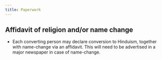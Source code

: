 ```yaml
---
title: Paperwork
---
```


## Affidavit of religion and/or name change
- Each converting person may declare conversion to Hinduism, together with name-change via an affidavit. This will need to be advertised in a major newspaper in case of name-change.